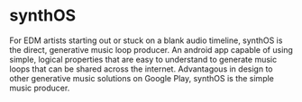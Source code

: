 # synthOS
For EDM artists starting out or stuck on a blank audio timeline, synthOS is the direct, generative music loop producer.
An android app capable of using simple, logical properties that are easy to understand to generate music loops that can be shared across the internet.
Advantagous in design to other generative music solutions on Google Play, synthOS is the simple music producer.
